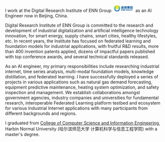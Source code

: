 I work at the Digital Research Institute of ENN Group <img src='./images/enngroup.png' style='width: 5em;'> as an AI Engineer now in Beijing, China. 

Digital Research Institute of ENN Group is committed to the research and development of industrial digitalization and artificial intelligence technology innovation, for smart energy, supply chains, smart cities, healthy lifestyles, etc. In recent years, the Institute has focused on federated learning and foundation models for industrial applications, with fruitful R&D results, more than 400 invention patents applied, dozens of impactful papers published with top conference awards, and several technical standards released.

As an AI engineer, my primary responsibilities include researching industrial internet, time series analysis, multi-modal foundation models, knowledge distillation, and federated learning. I have successfully deployed a series of projects in various applications such as natural gas demand forecasting, equipment predictive maintenance, heating system optimization, and safety inspection and management. We establish collaborations amongst government agencies, industry companies and universities for fundamental research, interoperable Federated Learning platform testbed and ecosystem for various Industrial Internet applications with many participants from different backgrounds and regions.

<!--# 
If you are seeking any form of **academic cooperation**, please feel free to email me at [machinelearner@126.com].
-->

I graduated from [College of Computer Science and Information Engineering](http://www.hrbnu.edu.cn/), Harbin Normal University (哈尔滨师范大学 计算机科学与信息工程学院) with a master's degree.

<!--
I won the [Baidu Scholarship](https://baike.baidu.com/item/%E7%99%BE%E5%BA%A6%E5%A5%96%E5%AD%A6%E9%87%91/9929412) (10 candidates worldwide each year) and [ByteDance Scholars Program](https://ur.bytedance.com/scholarship) (10 candidates worldwide each year) in 2020 and was selected as one of [the top 100 AI Chinese new stars](https://mp.weixin.qq.com/s?__biz=MzA4NzQ5MTA2NA==&mid=2653639431&idx=1&sn=25b6368c1954419b9090840347d9a27d&chksm=8be75b90bc90d286a5af3ef8e610e822d705dc3cf4382b45e3f14489f3e7ec4fd8c95ed0eceb&mpshare=1&scene=2&srcid=0511LMlj9Qv9DeIZAjMjYAU9&sharer_sharetime=1620731348139&sharer_shareid=631c113940cb81f34895aa25ab14422a#rd) and AI Chinese New Star Outstanding Scholar (10 candidates worldwide each year). 

My research interest includes time-series analysis(forecasting, classification, and anomaly detection), fault diagnosis, large language model, federated learning, ensemble learning, and granular computing. I have published 50+ papers <a href='https://scholar.google.com/citations?user=4FA6C0AAAAAJ'><img src="https://img.shields.io/endpoint?logo=Google%20Scholar&url=https%3A%2F%2Fcdn.jsdelivr.net%2Fgh%2FRayeRen%2Frayeren.github.io@google-scholar-stats%2Fgs_data_shieldsio.json&labelColor=f6f6f6&color=9cf&style=flat&label=citations"></a> at the top international AI conferences such as NeurIPS, ICML, ICLR, KDD. 

To promote the communication among the Chinese ML & NLP community, we (along with other 11 young scholars worldwide) founded the [MLNLP community](https://space.bilibili.com/168887299) in 2021. I am honored to be one of the chairs of the MLNLP committee.
-->
